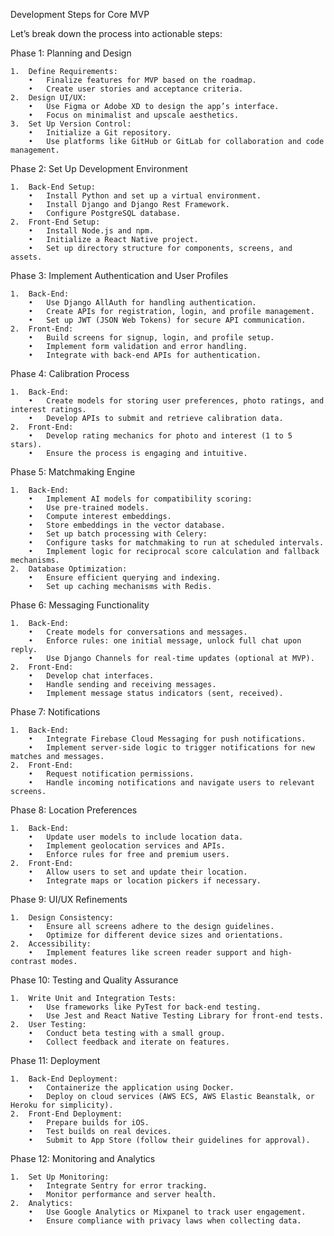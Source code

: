 Development Steps for Core MVP

Let’s break down the process into actionable steps:

Phase 1: Planning and Design

    1.	Define Requirements:
        •	Finalize features for MVP based on the roadmap.
        •	Create user stories and acceptance criteria.
    2.	Design UI/UX:
        •	Use Figma or Adobe XD to design the app’s interface.
        •	Focus on minimalist and upscale aesthetics.
    3.	Set Up Version Control:
        •	Initialize a Git repository.
        •	Use platforms like GitHub or GitLab for collaboration and code management.

Phase 2: Set Up Development Environment

    1.	Back-End Setup:
        •	Install Python and set up a virtual environment.
        •	Install Django and Django Rest Framework.
        •	Configure PostgreSQL database.
    2.	Front-End Setup:
        •	Install Node.js and npm.
        •	Initialize a React Native project.
        •	Set up directory structure for components, screens, and assets.

Phase 3: Implement Authentication and User Profiles

    1.	Back-End:
        •	Use Django AllAuth for handling authentication.
        •	Create APIs for registration, login, and profile management.
        •	Set up JWT (JSON Web Tokens) for secure API communication.
    2.	Front-End:
        •	Build screens for signup, login, and profile setup.
        •	Implement form validation and error handling.
        •	Integrate with back-end APIs for authentication.

Phase 4: Calibration Process

    1.	Back-End:
        •	Create models for storing user preferences, photo ratings, and interest ratings.
        •	Develop APIs to submit and retrieve calibration data.
    2.	Front-End:
        •	Develop rating mechanics for photo and interest (1 to 5 stars).
        •	Ensure the process is engaging and intuitive.

Phase 5: Matchmaking Engine

    1.	Back-End:
        •	Implement AI models for compatibility scoring:
        •	Use pre-trained models.
        •	Compute interest embeddings.
        •	Store embeddings in the vector database.
        •	Set up batch processing with Celery:
        •	Configure tasks for matchmaking to run at scheduled intervals.
        •	Implement logic for reciprocal score calculation and fallback mechanisms.
    2.	Database Optimization:
        •	Ensure efficient querying and indexing.
        •	Set up caching mechanisms with Redis.

Phase 6: Messaging Functionality

    1.	Back-End:
        •	Create models for conversations and messages.
        •	Enforce rules: one initial message, unlock full chat upon reply.
        •	Use Django Channels for real-time updates (optional at MVP).
    2.	Front-End:
        •	Develop chat interfaces.
        •	Handle sending and receiving messages.
        •	Implement message status indicators (sent, received).

Phase 7: Notifications

    1.	Back-End:
        •	Integrate Firebase Cloud Messaging for push notifications.
        •	Implement server-side logic to trigger notifications for new matches and messages.
    2.	Front-End:
        •	Request notification permissions.
        •	Handle incoming notifications and navigate users to relevant screens.

Phase 8: Location Preferences

    1.	Back-End:
        •	Update user models to include location data.
        •	Implement geolocation services and APIs.
        •	Enforce rules for free and premium users.
    2.	Front-End:
        •	Allow users to set and update their location.
        •	Integrate maps or location pickers if necessary.

Phase 9: UI/UX Refinements

    1.	Design Consistency:
        •	Ensure all screens adhere to the design guidelines.
        •	Optimize for different device sizes and orientations.
    2.	Accessibility:
        •	Implement features like screen reader support and high-contrast modes.

Phase 10: Testing and Quality Assurance

    1.	Write Unit and Integration Tests:
        •	Use frameworks like PyTest for back-end testing.
        •	Use Jest and React Native Testing Library for front-end tests.
    2.	User Testing:
        •	Conduct beta testing with a small group.
        •	Collect feedback and iterate on features.

Phase 11: Deployment

    1.	Back-End Deployment:
        •	Containerize the application using Docker.
        •	Deploy on cloud services (AWS ECS, AWS Elastic Beanstalk, or Heroku for simplicity).
    2.	Front-End Deployment:
        •	Prepare builds for iOS.
        •	Test builds on real devices.
        •	Submit to App Store (follow their guidelines for approval).

Phase 12: Monitoring and Analytics

    1.	Set Up Monitoring:
        •	Integrate Sentry for error tracking.
        •	Monitor performance and server health.
    2.	Analytics:
        •	Use Google Analytics or Mixpanel to track user engagement.
        •	Ensure compliance with privacy laws when collecting data.